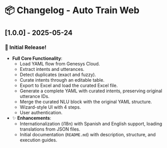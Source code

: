# 📦 Changelog - Auto Train Web

## [1.0.0] - 2025-05-24
### 🎉 Initial Release!
- **Full Core Functionality**:
    - Load YAML flow from Genesys Cloud.
    - Extract intents and utterances.
    - Detect duplicates (exact and fuzzy).
    - Curate intents through an editable table.
    - Export to Excel and load the curated Excel file.
    - Generate a complete YAML with curated intents, preserving original utterance IDs.
    - Merge the curated NLU block with the original YAML structure.
    - Wizard-style UI with 4 steps.
    - User authentication.
- ✨ **Enhancements**:
    - Internationalization (i18n) with Spanish and English support, loading translations from JSON files.
    - Initial documentation (`README.md`) with description, structure, and execution guides.
